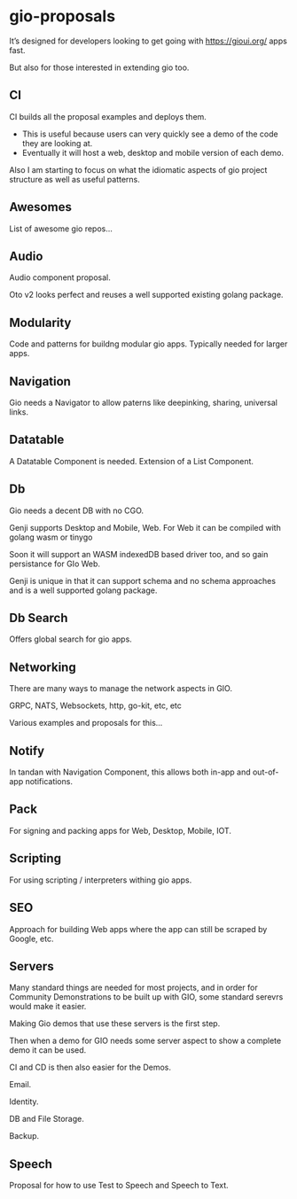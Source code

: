 # gio-proposals

It’s designed for developers looking to get going with https://gioui.org/ apps fast.

But also for those interested in extending gio too.

## CI

CI builds all the proposal examples and deploys them.

- This is useful because users can very quickly see a demo of the code they are looking at.
- Eventually it will host a web, desktop and mobile version of each demo.

Also I am starting to focus on what the idiomatic aspects of gio project structure as well as useful patterns.

## Awesomes

List of awesome gio repos...

## Audio 

Audio component proposal.

Oto v2 looks perfect and reuses a well supported existing golang package.

## Modularity

Code and patterns for buildng modular gio apps. Typically needed for larger apps.

## Navigation

Gio needs a Navigator to allow paterns like deepinking, sharing, universal links.

## Datatable

A Datatable Component is needed. Extension of a List Component.

## Db

Gio needs a decent DB with no CGO.

Genji supports Desktop and Mobile, Web. For Web it can be compiled with golang wasm or tinygo

Soon it will support an WASM indexedDB based driver too, and so gain persistance for GIo Web.

Genji is unique in that it can support schema and no schema approaches and is a well supported golang package.

## Db Search

Offers global search for gio apps.

## Networking

There are many ways to manage the network aspects in GIO.

GRPC, NATS, Websockets, http, go-kit, etc, etc

Various examples and proposals for this...

## Notify

In tandan with Navigation Component, this allows both in-app and out-of-app notifications.

## Pack

For signing and packing apps for Web, Desktop, Mobile, IOT.

## Scripting

For using scripting / interpreters withing gio apps.

## SEO

Approach for building Web apps where the app can still be scraped by Google, etc.

## Servers

Many standard things are needed for most projects, and in order for Community Demonstrations to be built up with GIO, some standard serevrs would make it easier.

Making Gio demos that use these servers is the first step.

Then when a demo for GIO needs some server aspect to show a complete demo it can be used.

CI and CD is then also easier for the Demos.

Email.

Identity.

DB and File Storage.

Backup.

## Speech

Proposal for how to use Test to Speech and Speech to Text.
